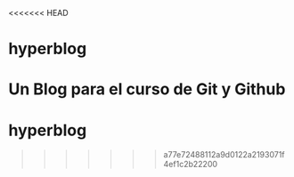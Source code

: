 <<<<<<< HEAD
# hyperblog
Un Blog para el curso de Git y Github
=======
# hyperblog
>>>>>>> a77e72488112a9d0122a2193071f4ef1c2b22200
